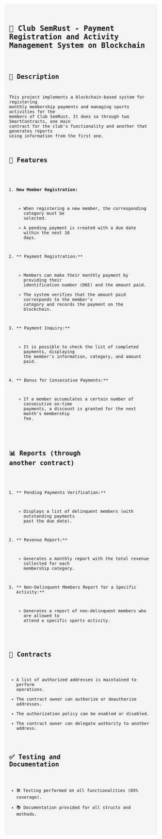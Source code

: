 <div style="background-color:#f4f4f4; padding:15px; border-radius:5px; font-family:monospace; white-space:pre-wrap;">
<h1 style="font-size: 24px; font-weight: bold;">📌 Club SemRust - Payment Registration and Activity Management System on Blockchain</h1>

## 📝 Description
This project implements a blockchain-based system for registering monthly membership payments and managing sports activities for the members of Club SemRust. It does so through two SmartContracts, one main contract for the club's functionality and another that generates reports using information from the first one.

## 🚀 Features
1. **New Member Registration:**
   - When registering a new member, the corresponding category must be selected.
   - A pending payment is created with a due date within the next 10 days.

2. ** Payment Registration:**
   - Members can make their monthly payment by providing their identification number (DNI) and the amount paid.
   - The system verifies that the amount paid corresponds to the member's category and records the payment on the blockchain.

3. ** Payment Inquiry:**
   - It is possible to check the list of completed payments, displaying the member's information, category, and amount paid.

4. ** Bonus for Consecutive Payments:**
   - If a member accumulates a certain number of consecutive on-time payments, a discount is granted for the next month's membership fee.

## 📊 Reports (through another contract)
1. ** Pending Payments Verification:**
   - Displays a list of delinquent members (with outstanding payments past the due date).

2. ** Revenue Report:**
   - Generates a monthly report with the total revenue collected for each membership category.

3. ** Non-Delinquent Members Report for a Specific Activity:**
   - Generates a report of non-delinquent members who are allowed to attend a specific sports activity.

## 🔐 Contracts
- A list of authorized addresses is maintained to perform operations.
- The contract owner can authorize or deauthorize addresses.
- The authorization policy can be enabled or disabled.
- The contract owner can delegate authority to another address.

## ✅ Testing and Documentation
- 🛠️ Testing performed on all functionalities (85% coverage).
- 📚 Documentation provided for all structs and methods.
</div>

